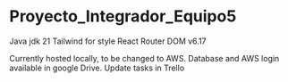 # Proyecto_Integrador_Equipo5


Java jdk 21
Tailwind for style
React Router DOM v6.17

Currently hosted locally, to be changed to AWS.
Database and AWS login available in google Drive.
Update tasks in Trello
